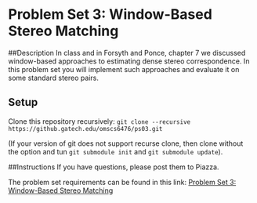 # Problem Set 3: Window-Based Stereo Matching

##Description
In class and in Forsyth and Ponce, chapter 7 we discussed window-based approaches to estimating dense stereo correspondence. In this problem set you will implement such approaches and evaluate it on some standard stereo pairs. 

## Setup
Clone this repository recursively:
`git clone --recursive https://github.gatech.edu/omscs6476/ps03.git`

(If your version of git does not support recurse clone, then clone without the option and tun `git submodule init` and `git submodule update`).

##Instructions
If you have questions, please post them to Piazza.

The problem set requirements can be found in this link: 
[Problem Set 3: Window-Based Stereo Matching](https://docs.google.com/document/d/121xGemlabUGkXzVa_tfixnnp19-mfM1kAbACLPNywqI/edit?usp=sharing)
